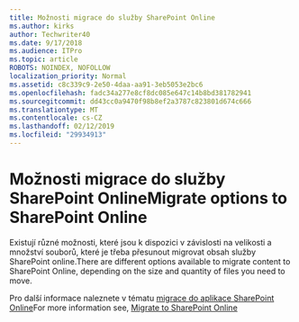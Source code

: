 ```yaml
---
title: Možnosti migrace do služby SharePoint Online
ms.author: kirks
author: Techwriter40
ms.date: 9/17/2018
ms.audience: ITPro
ms.topic: article
ROBOTS: NOINDEX, NOFOLLOW
localization_priority: Normal
ms.assetid: c8c339c9-2e50-4daa-aa91-3eb5053e2bc6
ms.openlocfilehash: fadc34a277e8cf8dc085e647c14b8bd381782941
ms.sourcegitcommit: dd43cc0a9470f98b8ef2a3787c823801d674c666
ms.translationtype: MT
ms.contentlocale: cs-CZ
ms.lasthandoff: 02/12/2019
ms.locfileid: "29934913"
---
```

# <a name="migrate-options-to-sharepoint-online"></a><span data-ttu-id="be30e-102">Možnosti migrace do služby SharePoint Online</span><span class="sxs-lookup"><span data-stu-id="be30e-102">Migrate options to SharePoint Online</span></span>

<span data-ttu-id="be30e-103">Existují různé možnosti, které jsou k dispozici v závislosti na velikosti a množství souborů, které je třeba přesunout migrovat obsah služby SharePoint online.</span><span class="sxs-lookup"><span data-stu-id="be30e-103">There are different options available to migrate content to SharePoint Online, depending on the size and quantity of files you need to move.</span></span>
  
<span data-ttu-id="be30e-104">Pro další informace naleznete v tématu [migrace do aplikace SharePoint Online](https://go.microsoft.com/fwlink/?linkid-2022029)</span><span class="sxs-lookup"><span data-stu-id="be30e-104">For more information see, [Migrate to SharePoint Online](https://go.microsoft.com/fwlink/?linkid-2022029)</span></span>
  

